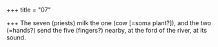 +++
title = "07"

+++
The seven (priests) milk the one (cow [=soma plant?]), and the two  (=hands?) send the five (fingers?) nearby,
at the ford of the river, at its sound.